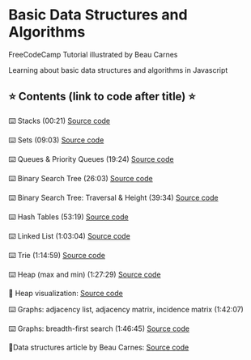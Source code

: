 # Basic Data Structures and Algorithms

FreeCodeCamp Tutorial illustrated by Beau Carnes

Learning about basic data structures and algorithms in Javascript

## ⭐️ Contents (link to code after title) ⭐️

⌨️ Stacks (00:21) [Source code](https://codepen.io/beaucarnes/pen/yMBGbR?editors=0012)

⌨️ Sets (09:03) [Source code](https://codepen.io/beaucarnes/pen/dvGeeq?editors=0012)

⌨️ Queues & Priority Queues (19:24) [Source code](https://codepen.io/beaucarnes/pen/QpaQRG?editors=0012)

⌨️ Binary Search Tree (26:03) [Source code](https://codepen.io/beaucarnes/pen/ryKvEQ?editors=0011)

⌨️ Binary Search Tree: Traversal & Height (39:34) [Source code](https://codepen.io/beaucarnes/pen/ryKvEQeditors=0011)

⌨️ Hash Tables (53:19) [Source code](https://codepen.io/beaucarnes/pen/VbYGMb?editors=0012)

⌨️ Linked List (1:03:04) [Source code](https://codepen.io/beaucarnes/pen/ybOvBq?editors=0011)

⌨️ Trie (1:14:59) [Source code](https://codepen.io/beaucarnes/pen/mmBNBd?editors=0011)

⌨️ Heap (max and min) (1:27:29) [Source code](https://codepen.io/beaucarnes/pen/JNvENQ?editors=0010)

🔗 Heap visualization: [Source code](https://www.cs.usfca.edu/~galles/visualization/Heap.html)

⌨️ Graphs: adjacency list, adjacency matrix, incidence matrix (1:42:07)

⌨️ Graphs: breadth-first search (1:46:45) [Source code](https://codepen.io/beaucarnes/pen/XgrXvw?editors=0012)

📄Data structures article by Beau Carnes: [Source code](https://medium.freecodecamp.org10-common-data-structures-explained-with-videos-exercises-aaff6c06fb2b)
